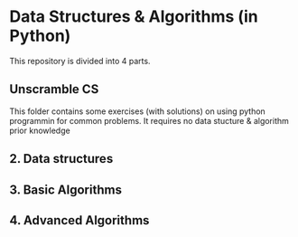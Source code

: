 # Data Structures & Algorithms (in Python)

This repository is divided into 4 parts. 

## Unscramble CS

This folder contains some exercises (with solutions) on using python programmin for common problems. It requires no data stucture & algorithm prior knowledge

## 2. Data structures

## 3. Basic Algorithms

## 4. Advanced Algorithms
